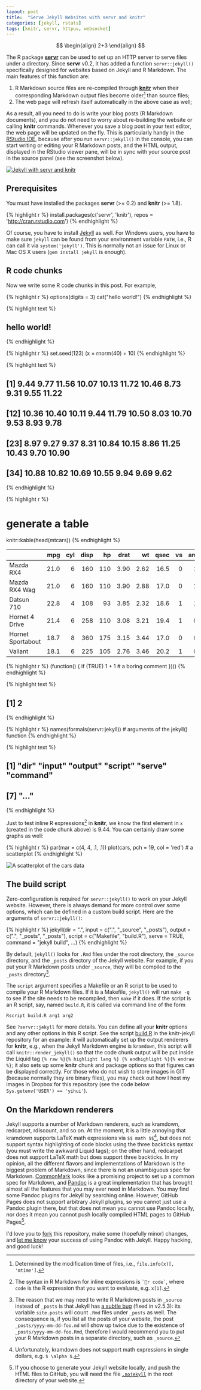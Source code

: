 ```yaml
---
layout: post
title:  "Serve Jekyll Websites with servr and knitr"
categories: [jekyll, rstats]
tags: [knitr, servr, httpuv, websocket]
---
```


$$
\begin{align}
2+3
\end{align}
$$


The R package [**servr**](https://github.com/yihui/servr) can be used to set up an HTTP server to serve files under a directory. Since **servr** v0.2, it has added a function `servr::jekyll()` specifically designed for websites based on Jekyll and R Markdown. The main features of this function are:

1. R Markdown source files are re-compiled through [**knitr**](http://yihui.name/knitr) when their corresponding Markdown output files become older[^1] than source files;
1. The web page will refresh itself automatically in the above case as well;

[^1]: Determined by the modification time of files, i.e., `file.info(x)[, 'mtime']`.

As a result, all you need to do is write your blog posts (R Markdown documents), and you do not need to worry about re-building the website or calling **knitr** commands. Whenever you save a blog post in your text editor, the web page will be updated on the fly. This is particularly handy in the [RStudio IDE](http://www.rstudio.com), because after you run `servr::jekyll()` in the console, you can start writing or editing your R Markdown posts, and the HTML output, displayed in the RStudio viewer pane, will be in sync with your source post in the source panel (see the screenshot below).

[![Jekyll with servr and knitr](http://i.imgur.com/gKVGhiP.png)](http://i.imgur.com/gKVGhiP.png)

## Prerequisites

You must have installed the packages **servr** (>= 0.2) and **knitr** (>= 1.8).


{% highlight r %}
install.packages(c('servr', 'knitr'), repos = 'http://cran.rstudio.com')
{% endhighlight %}

Of course, you have to install [Jekyll](http://jekyllrb.com) as well. For Windows users, you have to make sure `jekyll` can be found from your environment variable `PATH`, i.e., R can call it via `system('jekyll')`. This is normally not an issue for Linux or Mac OS X users (`gem install jekyll` is enough).

## R code chunks

Now we write some R code chunks in this post. For example,


{% highlight r %}
options(digits = 3)
cat("hello world!")
{% endhighlight %}



{% highlight text %}
## hello world!
{% endhighlight %}



{% highlight r %}
set.seed(123)
(x = rnorm(40) + 10)
{% endhighlight %}



{% highlight text %}
##  [1]  9.44  9.77 11.56 10.07 10.13 11.72 10.46  8.73  9.31  9.55 11.22
## [12] 10.36 10.40 10.11  9.44 11.79 10.50  8.03 10.70  9.53  8.93  9.78
## [23]  8.97  9.27  9.37  8.31 10.84 10.15  8.86 11.25 10.43  9.70 10.90
## [34] 10.88 10.82 10.69 10.55  9.94  9.69  9.62
{% endhighlight %}



{% highlight r %}
# generate a table
knitr::kable(head(mtcars))
{% endhighlight %}



|                  |  mpg| cyl| disp|  hp| drat|   wt| qsec| vs| am| gear| carb|
|:-----------------|----:|---:|----:|---:|----:|----:|----:|--:|--:|----:|----:|
|Mazda RX4         | 21.0|   6|  160| 110| 3.90| 2.62| 16.5|  0|  1|    4|    4|
|Mazda RX4 Wag     | 21.0|   6|  160| 110| 3.90| 2.88| 17.0|  0|  1|    4|    4|
|Datsun 710        | 22.8|   4|  108|  93| 3.85| 2.32| 18.6|  1|  1|    4|    1|
|Hornet 4 Drive    | 21.4|   6|  258| 110| 3.08| 3.21| 19.4|  1|  0|    3|    1|
|Hornet Sportabout | 18.7|   8|  360| 175| 3.15| 3.44| 17.0|  0|  0|    3|    2|
|Valiant           | 18.1|   6|  225| 105| 2.76| 3.46| 20.2|  1|  0|    3|    1|



{% highlight r %}
(function() {
  if (TRUE) 1 + 1  # a boring comment
})()
{% endhighlight %}



{% highlight text %}
## [1] 2
{% endhighlight %}



{% highlight r %}
names(formals(servr::jekyll))  # arguments of the jekyll() function
{% endhighlight %}



{% highlight text %}
## [1] "dir"     "input"   "output"  "script"  "serve"   "command"
## [7] "..."
{% endhighlight %}

Just to test inline R expressions[^2] in **knitr**, we know the first element in `x` (created in the code chunk above) is 9.44. You can certainly draw some graphs as well:

[^2]: The syntax in R Markdown for inline expressions is `` `r code` ``, where `code` is the R expression that you want to evaluate, e.g. `x[1]`.


{% highlight r %}
par(mar = c(4, 4, .1, .1))
plot(cars, pch = 19, col = 'red')  # a scatterplot
{% endhighlight %}

![A scatterplot of the cars data](/myblog/figure/source/2017-01-01-jekyll-with-knitr/cars-1.png)

## The build script

Zero-configuration is required for `servr::jekyll()` to work on your Jekyll website. However, there is always demand for more control over some options, which can be defined in a custom build script. Here are the arguments of `servr::jekyll()`:


{% highlight r %}
jekyll(dir = ".", input = c(".", "_source", "_posts"), output = c(".", 
    "_posts", "_posts"), script = c("Makefile", "build.R"), serve = TRUE, 
    command = "jekyll build", ...)
{% endhighlight %}

By default, `jekyll()` looks for `.Rmd` files under the root directory, the `_source` directory, and the `_posts` directory of the Jekyll website. For example, if you put your R Markdown posts under `_source`, they will be compiled to the `_posts` directory[^3].

[^3]: The reason that we may need to write R Markdown posts in `_source` instead of `_posts` is that Jekyll has [a subtle bug](https://github.com/jekyll/jekyll/pull/3147) (fixed in v2.5.3): its variable `site.posts` will count `.Rmd` files under `_posts` as well. The consequence is, if you list all the posts of your website, the post `_posts/yyyy-mm-dd-foo.md` will show up twice due to the existence of `_posts/yyyy-mm-dd-foo.Rmd`, therefore I would recommend you to put your R Markdown posts in a separate directory, such as `_source`.

The `script` argument specifies a Makefile or an R script to be used to compile your R Markdown files. If it is a Makefile, `jekyll()` will run `make -q` to see if the site needs to be recompiled, then `make` if it does. If the script is an R script, say, named `build.R`, it is called via command line of the form

    Rscript build.R arg1 arg2

See `?servr::jekyll` for more details. You can define all your **knitr** options and any other options in this R script. See the script [build.R](https://github.com/yihui/knitr-jekyll/blob/gh-pages/build.R) in the knitr-jekyll repository for an example: it will automatically set up the output renderers for **knitr**, e.g., when the Jekyll Markdown engine is `kramdown`, this script will call `knitr::render_jekyll()` so that the code chunk output will be put inside the Liquid tag `{% raw %}{% highlight lang %} {% endhighlight %}{% endraw %}`; it also sets up some **knitr** chunk and package options so that figures can be displayed correctly. For those who do not wish to store images in GIT (because normally they are binary files), you may check out how I host my images in Dropbox for this repository (see the code below `Sys.getenv('USER') == 'yihui'`).

## On the Markdown renderers

Jekyll supports a number of Markdown renderers, such as kramdown, redcarpet, rdiscount, and so on. At the moment, it is a little annoying that kramdown supports LaTeX math expressions via `$$ math $$`[^4], but does not support syntax highlighting of code blocks using the three backticks syntax (you must write the awkward Liquid tags); on the other hand, redcarpet does not support LaTeX math but does support three backticks. In my opinion, all the different flavors and implementations of Markdown is the biggest problem of Markdown, since there is not an unambiguous spec for Markdown. [CommonMark](http://commonmark.org) looks like a promising project to set up a common spec for Markdown, and [Pandoc](http://johnmacfarlane.net/pandoc/) is a great implementation that has brought almost all the features that you may ever need in Markdown. You may find some Pandoc plugins for Jekyll by searching online. However, GitHub Pages does not support arbitrary Jekyll plugins, so you cannot just use a Pandoc plugin there, but that does not mean you cannot use Pandoc locally, nor does it mean you cannot push locally compiled HTML pages to GitHub Pages[^5].

[^4]: Unfortunately, kramdown does not support math expressions in single dollars, e.g. `$ \alpha $`.

[^5]: If you choose to generate your Jekyll website locally, and push the HTML files to GitHub, you will need the file [`.nojekyll`](https://help.github.com/articles/using-jekyll-with-pages) in the root directory of your website.

I'd love you to [fork](https://github.com/yihui/knitr-jekyll) this repository, make some (hopefully minor) changes, and [let me know](https://github.com/yihui/knitr-jekyll/issues) your success of using Pandoc with Jekyll. Happy hacking, and good luck!
